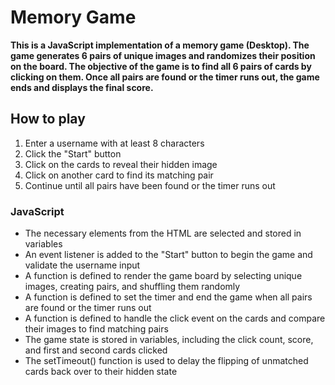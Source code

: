 # Memory Game

**This is a JavaScript implementation of a memory game (Desktop). The game generates 6 pairs of unique images and 
randomizes their position on the board. The objective of the game is to find all 6 pairs of cards 
by clicking on them. Once all pairs are found or the timer runs out, 
the game ends and displays the final score.**

## How to play

1. Enter a username with at least 8 characters
2. Click the "Start" button
3. Click on the cards to reveal their hidden image
4. Click on another card to find its matching pair
5. Continue until all pairs have been found or the timer runs out

### JavaScript

- The necessary elements from the HTML are selected and stored in variables
- An event listener is added to the "Start" button to begin the game and validate the username input
- A function is defined to render the game board by selecting unique images, creating pairs, and shuffling them randomly
- A function is defined to set the timer and end the game when all pairs are found or the timer runs out
- A function is defined to handle the click event on the cards and compare their images to find matching pairs
- The game state is stored in variables, including the click count, score, and first and second cards clicked
- The setTimeout() function is used to delay the flipping of unmatched cards back over to their hidden state
